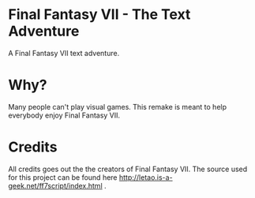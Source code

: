 # Final Fantasy VII - The Text Adventure
A Final Fantasy VII text adventure.

# Why?
Many people can't play visual games. This remake is meant to help everybody enjoy Final Fantasy VII.

# Credits
All credits goes out the the creators of Final Fantasy VII. The source used for this project can be found here http://letao.is-a-geek.net/ff7script/index.html .
